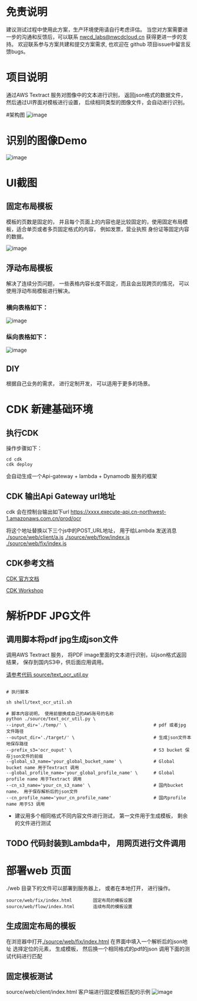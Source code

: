 # 免责说明

建议测试过程中使用此方案，生产环境使用请自行考虑评估。
当您对方案需要进一步的沟通和反馈后，可以联系 nwcd_labs@nwcdcloud.cn 获得更进一步的支持。
欢迎联系参与方案共建和提交方案需求, 也欢迎在 github 项目issue中留言反馈bugs。

# 项目说明
通过AWS Textract 服务对图像中的文本进行识别， 返回json格式的数据文件， 然后通过UI界面对模板进行设置， 后续相同类型的图像文件，会自动进行识别。


#架构图 
![image](./images/000.jpg)

# 识别的图像Demo
![image](./images/002.jpg)


# UI截图

## 固定布局模板
模板的页数是固定的， 并且每个页面上的内容也是比较固定的，使用固定布局模板，适合单页或者多页固定格式的内容， 
例如发票，营业执照 身份证等固定内容的数据。

![image](./images/003.jpg)


## 浮动布局模板
解决了连续分页问题， 一些表格内容长度不固定，而且会出现跨页的情况， 可以使用浮动布局模板进行解决。

 
### 横向表格如下：  
![image](./images/005.jpg)

 
### 纵向表格如下：  
![image](./images/001.jpg)


## DIY
根据自己业务的需求， 进行定制开发， 可以适用于更多的场景。 



# CDK 新建基础环境


## 执行CDK

操作步骤如下： 
```
cd cdk
cdk deploy
```
会自动生成一个Api-gateway + lambda + Dynamodb 服务的框架


## CDK 输出Api Gateway url地址

cdk 会在控制台输出如下url
https://xxxx.execute-api.cn-northwest-1.amazonaws.com.cn/prod/ocr

将这个地址替换以下三个js中的POST_URL地址， 用于给Lambda 发送消息
[./source/web/client/a.js](./source/web/client/a.js)
[./source/web/flow/index.js](./source/web/flow/index.js)
[./source/web/fix/index.js](./source/web/fix/index.js)

 
 
##  CDK参考文档 

[CDK 官方文档 ](https://docs.aws.amazon.com/cdk/latest/guide/home.html)
  
[CDK Workshop](https://cdkworkshop.com/)   



# 解析PDF JPG文件


## 调用脚本将pdf jpg生成json文件

调用AWS Textract 服务， 将PDF image里面的文本进行识别，以json格式返回结果，
保存到国内S3中，供后面应用调用。 

[请参考代码 source/text_ocr_util.py ](source/text_ocr_util.py)
 
```shell 

# 执行脚本

sh shell/text_ocr_util.sh

# 脚本内容说明， 使用前替换成自己的AWS账号的名称
python ./source/text_ocr_util.py \
--input_dir='./temp/' \                                 # pdf 或者jpg 文件路径
--output_dir='./target/' \                              # 生成json文件本地保存路径
--prefix_s3='ocr_ouput' \                               # S3 bucket 保存json文件的前缀
--global_s3_name='your_global_bucket_name' \            # Global bucket name 用于Textract 调用
--global_profile_name='your_global_profile_name' \      # Global profile name 用于Textract 调用
--cn_s3_name='your_cn_s3_name' \                        # 国内bucket name， 用于保存解析后的json文件
--cn_profile_name='your_cn_profile_name'                # 国内profile name 用于S3 调用 

```

* 建议用多个相同格式不同内容文件进行测试， 
第一文件用于生成模板， 剩余的文件进行测试


## TODO  代码封装到Lambda中， 用网页进行文件调用



# 部署web 页面

./web 目录下的文件可以部署到服务器上， 或者在本地打开， 进行操作。 

```
source/web/fix/index.html        固定布局的模板设置
source/web/flow/index.html       连续布局的模板设置
```

## 生成固定布局的模板

在浏览器中打开[./source/web/fix/index.html](./source/web/fix/index.html)
在界面中填入一个解析后的json地址
选择定位的元素， 生成模板， 然后换一个相同格式的pdf的json 调用下面的测试代码进行匹配



## 固定模板测试

source/web/client/index.html     客户端进行固定模板匹配的示例
![image](./images/004.jpg)


